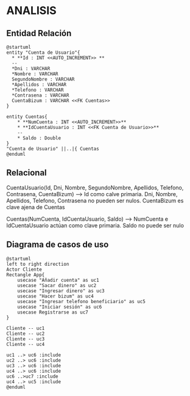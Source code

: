 # ANALISIS

## Entidad Relación

````plantuml
@startuml
entity "Cuenta de Usuario"{
  * **Id : INT <<AUTO_INCREMENT>> **
  --
  *Dni : VARCHAR
  *Nombre : VARCHAR
  SegundoNombre : VARCHAR
  *Apellidos : VARCHAR
  *Telefono : VARCHAR
  *Contrasena : VARCHAR
  CuentaBizum : VARCHAR <<FK Cuentas>>
}

entity Cuentas{
    * **NumCuenta : INT <<AUTO_INCREMENT>>**
    * **IdCuentaUsuario : INT <<FK Cuenta de Usuario>>**
    --
    * Saldo : Double
}
"Cuenta de Usuario" ||..|{ Cuentas
@enduml
````

## Relacional

CuentaUsuario(Id, Dni, Nombre, SegundoNombre, Apellidos, Telefono, Contrasena, CuentaBizum) --> Id como calve primaria. Dni, Nombre, Apellidos, Telefono, Contrasena no pueden ser nulos. CuentaBizum es clave ajena de Cuentas

Cuentas(NumCuenta, IdCuentaUsuario, Saldo) --> NumCuenta e IdCuentaUsuario actúan como clave primaria. Saldo no puede ser nulo

## Diagrama de casos de uso

````plantuml
@startuml
left to right direction
Actor Cliente
Rectangle App{
    usecase "Añadir cuenta" as uc1
    usecase "Sacar dinero" as uc2
    usecase "Ingresar dinero" as uc3
    usecase "Hacer bizum" as uc4
    usecase "Ingresar telefono beneficiario" as uc5
    usecase "Iniciar sesión" as uc6
    usecase Registrarse as uc7
}

Cliente -- uc1
Cliente -- uc2
Cliente -- uc3
Cliente -- uc4

uc1 ..> uc6 :include
uc2 ..> uc6 :include
uc3 ..> uc6 :include
uc4 ..> uc6 :include
uc6 ..>uc7 :include
uc4 ..> uc5 :include
@enduml
````
